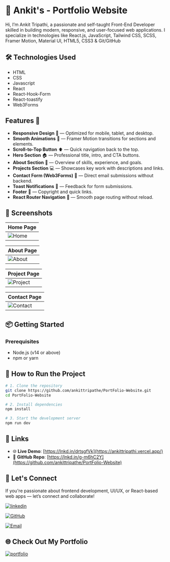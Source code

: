 # 🚀 Ankit's - Portfolio Website
Hi, I’m Ankit Tripathi, a passionate and self-taught Front-End Developer skilled in building modern, responsive, and user-focused web applications. I specialize in technologies like React.js, JavaScript, Tailwind CSS, SCSS, Framer Motion, Material UI, HTML5, CSS3 & Git/GitHub

## 🛠 Technologies Used
- HTML
- CSS
- Javascript
- React
- React-Hook-Form
- React-toastify
- Web3Forms

## Features 🎉
- **Responsive Design** 📱 — Optimized for mobile, tablet, and desktop.
- **Smooth Animations** 🎨 — Framer Motion transitions for sections and elements.
- **Scroll-to-Top Button** ⬆️ — Quick navigation back to the top.
- **Hero Section** 🏠 — Professional title, intro, and CTA buttons.
- **About Section** 📝 — Overview of skills, experience, and goals.
- **Projects Section** 💻 — Showcases key work with descriptions and links.
- **Contact Form (Web3Forms)** 📧 — Direct email submissions without backend.
- **Toast Notifications** 🔔 — Feedback for form submissions.
- **Footer** 📜 — Copyright and quick links.
- **React Router Navigation** 🔗 — Smooth page routing without reload.


## 📸 Screenshots

| Home Page                      |
| ------------------------------ |
| ![Home](./public/homePage.PNG) |

| About Page                       |
| -------------------------------- |
| ![About](./public/aboutPage.PNG) |

| Project Page                         |
| ------------------------------------ |
| ![Project](./public/projectPage.PNG) |

| Contact Page                         |
| ------------------------------------ |
| ![Contact](./public/contactPage.PNG) |


## 📦 Getting Started

### Prerequisites

- Node.js (v14 or above)
- npm or yarn

## 🚀 How to Run the Project

```bash
# 1. Clone the repository
git clone https://github.com/ankittripathe/PortFolio-Website.git
cd PortFolio-Website

# 2. Install dependencies
npm install

# 3. Start the development server
npm run dev
```

## 🔗 Links
- 🌐 **Live Demo**: [https://lnkd.in/drtsgfVk](https://ankittripathi.vercel.app/)
- 📁 **GitHub Repo**: [https://lnkd.in/g-m6hC2Y](https://github.com/ankittripathe/PortFolio-Website)

## 🤝 Let's Connect
If you're passionate about frontend development, UI/UX, or React-based web apps — let’s connect and collaborate!

[![linkedin](https://img.shields.io/badge/linkedin-0A66C2?style=for-the-badge&logo=linkedin&logoColor=white)](https://www.linkedin.com/in/ankittripathe)

[![GitHub](https://img.shields.io/badge/github-181717?style=for-the-badge&logo=github&logoColor=white)](https://github.com/ankittripathe)

[![Email](https://img.shields.io/badge/Email-ankittripathe%40gmail.com-cc4748?style=for-the-badge&logo=gmail&logoColor=white)](mailto:ankittripathe@gmail.com)


## 🌐 Check Out My Portfolio
[![portfolio](https://img.shields.io/badge/my_portfolio-000?style=for-the-badge&logo=ko-fi&logoColor=white)](https://ankittripathi.vercel.app/)